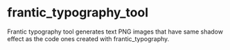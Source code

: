 frantic_typography_tool
==================

Frantic typography tool generates text PNG images that have same shadow effect as the code  ones created with frantic_typography.
